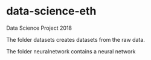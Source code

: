 # data-science-eth

Data Science Project 2018

The folder datasets creates datasets from the raw data.

The folder neuralnetwork contains a neural network

